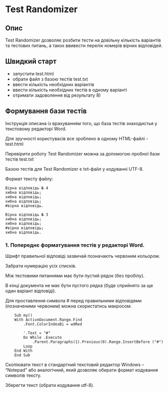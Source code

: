 # Test Randomizer

## Опис

Test Randomizer дозволяє розбити тести на довільну кількість варіантів та тестових питань, а такох ввивести перелік номерів вірних відповідей. 

## Швидкий старт

- запустити test.html
- обрати файл з базою тестів test.txt
- ввести кількість необхідних варіантів
- ввести кількість необхідних тестів в одному варіанті
- отримати задоволення від результату 8)

## Формування бази тестів

Інструкція описана із врахуванням того, що база тестів знаходистья у текстовому редакторі Word.

Для зручності користувасів все зроблено в одному HTML-файлі - test.html

Перевірити роботу Test Randomizer можна за допомогою пробної бази тестів test.txt

Базою тестів для Test Randomizer є txt-файл у кодуванні UTF-8.

Формат тексту файлу: 
```
Вірна відповідь № 4
хибна відповідь;
хибна відповідь;
хибна відповідь;
#вірна відповідь.

Вірна відповідь № 3
хибна відповідь;
хибна відповідь;
#вірна відповідь;
хибна відповідь.
``` 

### 1. Попереднє форматування тестів у редакторі Word.

Шрифт правильної відповіді зазвичай позначають червоним кольором.

Забрати нумерацію усіх списків.

Між тестовими питаннями має бути пустий рядок (без пробілу).

В кінці документа не має бути пустого рядка (буде сприйнято за ще один варіант відповіді).

Для проставлення символа # перед правильними відповідями (позначеними червоним) можна скористатись макросом:
```
	Sub my()
	With ActiveDocument.Range.Find
	    .Font.ColorIndexBi = wdRed
	   
	    '.Text = "#"
	    Do While .Execute
	        .Parent.Paragraphs(1).Previous(0).Range.InsertBefore ("#")
	    Loop
	End With
	End Sub
```
Скопіювати текст в стандартний текстовий редактор Windows – “Notepad” або аналогічний, який дозволяє обирати формат кодування символів тексту.

Зберегти текст (обрати кодування utf-8).
